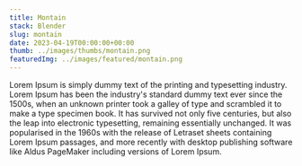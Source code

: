 ```yaml
---
title: Montain
stack: Blender
slug: montain
date: 2023-04-19T00:00:00+00:00
thumb: ../images/thumbs/montain.png
featuredImg: ../images/featured/montain.png
---
```


Lorem Ipsum is simply dummy text of the printing and typesetting industry. Lorem Ipsum has been the industry's standard dummy text ever since the 1500s, when an unknown printer took a galley of type and scrambled it to make a type specimen book. It has survived not only five centuries, but also the leap into electronic typesetting, remaining essentially unchanged. It was popularised in the 1960s with the release of Letraset sheets containing Lorem Ipsum passages, and more recently with desktop publishing software like Aldus PageMaker including versions of Lorem Ipsum.